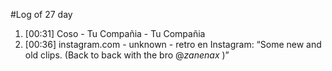 #Log of 27 day

1. [00:31] Coso - Tu Compañia - Tu Compañia
1. [00:36] instagram.com - unknown - retro en Instagram: “Some new and old clips. (Back to back with the bro @_zanenax_ )”
